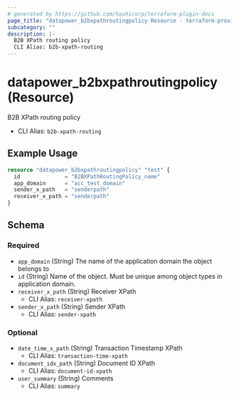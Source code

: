 ```yaml
---
# generated by https://github.com/hashicorp/terraform-plugin-docs
page_title: "datapower_b2bxpathroutingpolicy Resource - terraform-provider-datapower"
subcategory: ""
description: |-
  B2B XPath routing policy
  CLI Alias: b2b-xpath-routing
---
```


# datapower_b2bxpathroutingpolicy (Resource)

B2B XPath routing policy
  - CLI Alias: `b2b-xpath-routing`

## Example Usage

```terraform
resource "datapower_b2bxpathroutingpolicy" "test" {
  id              = "B2BXPathRoutingPolicy_name"
  app_domain      = "acc_test_domain"
  sender_x_path   = "senderpath"
  receiver_x_path = "senderpath"
}
```

<!-- schema generated by tfplugindocs -->
## Schema

### Required

- `app_domain` (String) The name of the application domain the object belongs to
- `id` (String) Name of the object. Must be unique among object types in application domain.
- `receiver_x_path` (String) Receiver XPath
  - CLI Alias: `receiver-xpath`
- `sender_x_path` (String) Sender XPath
  - CLI Alias: `sender-xpath`

### Optional

- `date_time_x_path` (String) Transaction Timestamp XPath
  - CLI Alias: `transaction-time-xpath`
- `document_idx_path` (String) Document ID XPath
  - CLI Alias: `document-id-xpath`
- `user_summary` (String) Comments
  - CLI Alias: `summary`
